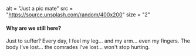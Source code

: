 alt = "Just a pic mate"
src = "https://source.unsplash.com/random/400x200"
size = "2"

#### Why are we still here?

Just to suffer? Every day, I feel my leg... and my arm...
even my fingers. The body I've lost... the comrades I've
lost... won't stop hurting.
